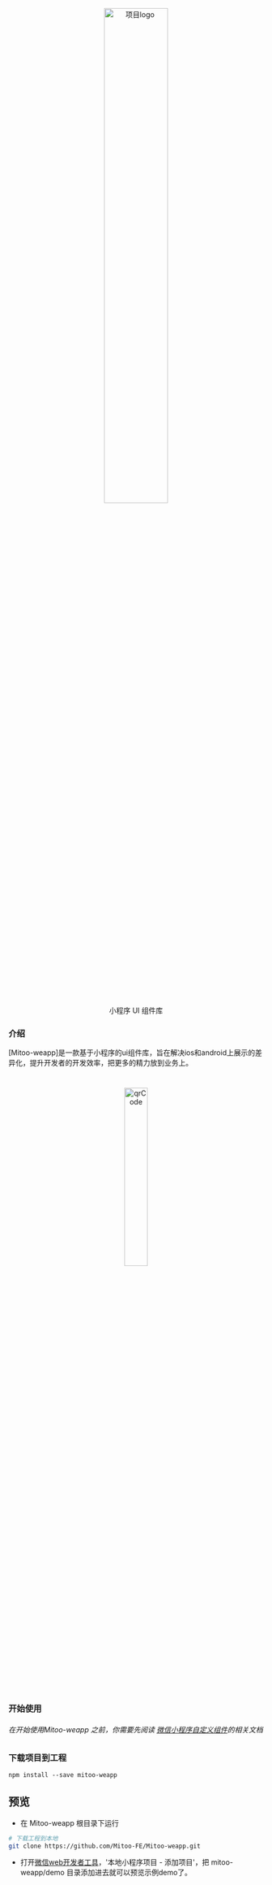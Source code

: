 <p align="center">
    <img alt="项目logo" width="50%" src="http://ozcvsuh4t.bkt.clouddn.com/mitoo-weapp-logo.png">
</p>
<p align="center">小程序 UI 组件库</p>

### 介绍

[Mitoo-weapp]是一款基于小程序的ui组件库，旨在解决ios和android上展示的差异化，提升开发者的开发效率，把更多的精力放到业务上。


<p align="center" style="margin: 40px 0;">
    <img alt="qrCode" width="30%" src="http://ozcvsuh4t.bkt.clouddn.com/mitoo-weapp-qrcode.jpg">
</p>


### 开始使用

###### 在开始使用Mitoo-weapp 之前，你需要先阅读 [微信小程序自定义组件](https://developers.weixin.qq.com/miniprogram/dev/framework/custom-component/)的相关文档

### 下载项目到工程

	npm install --save mitoo-weapp

## 预览

* 在 Mitoo-weapp 根目录下运行

``` bash
# 下载工程到本地
git clone https://github.com/Mitoo-FE/Mitoo-weapp.git
```

* 打开[微信web开发者工具](https://mp.weixin.qq.com/debug/wxadoc/dev/devtools/download.html)，'本地小程序项目 - 添加项目'，把 mitoo-weapp/demo 目录添加进去就可以预览示例demo了。
